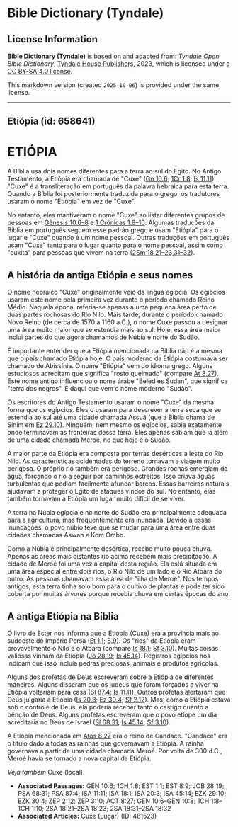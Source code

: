 # Bible Dictionary (Tyndale)

## License Information

**Bible Dictionary (Tyndale)** is based on and adapted from: _Tyndale Open Bible Dictionary_, [Tyndale House Publishers](https://tyndaleopenresources.com/), 2023, which is licensed under a [CC BY-SA 4.0 license](https://creativecommons.org/licenses/by-sa/4.0/legalcode.en).

This markdown version (created `2025-10-06`) is provided under the same license.



--------------------------------

## Etiópia (id: 658641)

ETIÓPIA
=======

A Bíblia usa dois nomes diferentes para a terra ao sul do Egito. No Antigo Testamento, a Etiópia era chamada de "Cuxe" ([Gn 10\.6](https://ref.ly/Gen10:6); [1Cr 1\.8](https://ref.ly/1Chr1:8); [Is 11\.11](https://ref.ly/Isa11:11)). "Cuxe" é a transliteração em português da palavra hebraica para esta terra. Quando a Bíblia foi posteriormente traduzida para o grego, os tradutores usaram o nome "Etiópia" em vez de "Cuxe".

No entanto, eles mantiveram o nome "Cuxe" ao listar diferentes grupos de pessoas em [Gênesis 10\.6–8](https://ref.ly/Gen10:6-Gen10:8) e [1 Crônicas 1\.8–10](https://ref.ly/1Chr1:8-1Chr1:10). Algumas traduções da Bíblia em português seguem esse padrão grego e usam "Etiópia" para o lugar e "Cuxe" quando é um nome pessoal. Outras traduções em português usam "Cuxe" tanto para o lugar quanto para o nome pessoal, assim como "cuxita" para pessoas que vivem na terra ([2Sm 18\.21–23,31–32](https://ref.ly/2Sam18:21-2Sam18:23,2Sam18:31-2Sam18:32)).

A história da antiga Etiópia e seus nomes
-----------------------------------------

O nome hebraico "Cuxe" originalmente veio da língua egípcia. Os egípcios usaram este nome pela primeira vez durante o período chamado Reino Médio. Naquela época, referia\-se apenas a uma pequena área perto de duas partes rochosas do Rio Nilo. Mais tarde, durante o período chamado Novo Reino (de cerca de 1570 a 1160 a.C.), o nome Cuxe passou a designar uma área muito maior que se estendia mais ao sul. Hoje, essa área maior inclui partes do que agora chamamos de Núbia e norte do Sudão.

É importante entender que a Etiópia mencionada na Bíblia não é a mesma que o país chamado Etiópia hoje. O país moderno da Etiópia costumava ser chamado de Abissínia. O nome "Etiópia" vem do idioma grego. Alguns estudiosos acreditam que significa "rosto queimado" (compare [At 8\.27](https://ref.ly/Acts8:27)). Este nome antigo influenciou o nome árabe "Beled es Sudan", que significa "terra dos negros". É daqui que vem o nome moderno "Sudão".

Os escritores do Antigo Testamento usaram o nome "Cuxe" da mesma forma que os egípcios. Eles o usaram para descrever a terra seca que se estendia ao sul até uma cidade chamada Assuã (que a Bíblia chama de Sinim em [Ez 29\.10](https://ref.ly/Ezek29:10)). Ninguém, nem mesmo os egípcios, sabia exatamente onde terminavam as fronteiras dessa terra. Eles apenas sabiam que ia além de uma cidade chamada Meroé, no que hoje é o Sudão.

A maior parte da Etiópia era composta por terras desérticas a leste do Rio Nilo. As características acidentadas do terreno tornavam a viagem muito perigosa. O próprio rio também era perigoso. Grandes rochas emergiam da água, forçando o rio a seguir por caminhos estreitos. Isso criava águas turbulentas que podiam facilmente afundar barcos. Essas barreiras naturais ajudavam a proteger o Egito de ataques vindos do sul. No entanto, elas também tornavam a Etiópia um lugar muito difícil de se viver.

A terra na Núbia egípcia e no norte do Sudão era principalmente adequada para a agricultura, mas frequentemente era inundada. Devido a essas inundações, o povo núbio teve que se mudar para uma área entre duas cidades chamadas Aswan e Kom Ombo.

Como a Núbia é principalmente desértica, recebe muito pouca chuva. Apenas as áreas mais distantes rio acima recebem mais precipitação. A cidade de Meroé foi uma vez a capital desta região. Ela está situada em uma área especial entre dois rios, o Rio Nilo de um lado e o Rio Atbara do outro. As pessoas chamavam essa área de "ilha de Meroé". Nos tempos antigos, esta terra tinha solo bom para o cultivo de plantas e pode ter sido coberta por muitas árvores porque recebia chuva em certas épocas do ano.

A antiga Etiópia na Bíblia
--------------------------

O livro de Ester nos informa que a Etiópia (Cuxe) era a província mais ao sudoeste do Império Persa ([Et 1\.1](https://ref.ly/Esth1:1); [8\.9](https://ref.ly/Esth8:9)). Os "rios" da Etiópia eram provavelmente o Nilo e o Atbara (compare [Is 18\.1](https://ref.ly/Isa18:1); [Sf 3\.10](https://ref.ly/Zeph3:10)). Muitas coisas valiosas vinham da Etiópia ([Jó 28\.19](https://ref.ly/Job28:19); [Is 45\.14](https://ref.ly/Isa45:14)). Registros egípcios nos indicam que isso incluía pedras preciosas, animais e produtos agrícolas.

Alguns dos profetas de Deus escreveram sobre a Etiópia de diferentes maneiras. Alguns disseram que os judeus que foram forçados a viver na Etiópia voltariam para casa ([Sl 87\.4](https://ref.ly/Ps87:4); [Is 11\.11](https://ref.ly/Isa11:11)). Outros profetas alertaram que Deus julgaria a Etiópia ([Is 20\.3](https://ref.ly/Isa20:3); [Ez 30\.4](https://ref.ly/Ezek30:4); [Sf 2\.12](https://ref.ly/Zeph2:12)). Mas, como a Etiópia estava sob o controle de Deus, ela poderia receber tanto o castigo quanto a bênção de Deus. Alguns profetas escreveram que o povo etíope um dia acreditaria no Deus de Israel ([Sl 68\.31](https://ref.ly/Ps68:31); [Is 45\.14](https://ref.ly/Isa45:14); [Sf 3\.10](https://ref.ly/Zeph3:10)).

A Etiópia mencionada em [Atos 8\.27](https://ref.ly/Acts8:27) era o reino de Candace. "Candace" era o título dado a todas as rainhas que governavam a Etiópia. A rainha governava a partir de uma cidade chamada Meroé. Por volta de 300 d.C., Meroé havia se tornado a nova capital da Etiópia.

*Veja também* Cuxe (local).

* **Associated Passages:** GEN 10:6; 1CH 1:8; EST 1:1; EST 8:9; JOB 28:19; PSA 68:31; PSA 87:4; ISA 11:11; ISA 18:1; ISA 20:3; ISA 45:14; EZK 29:10; EZK 30:4; ZEP 2:12; ZEP 3:10; ACT 8:27; GEN 10:6–GEN 10:8; 1CH 1:8–1CH 1:10; 2SA 18:21–2SA 18:23; 2SA 18:31–2SA 18:32
* **Associated Articles:** Cuxe (Lugar) (ID: 481523)

